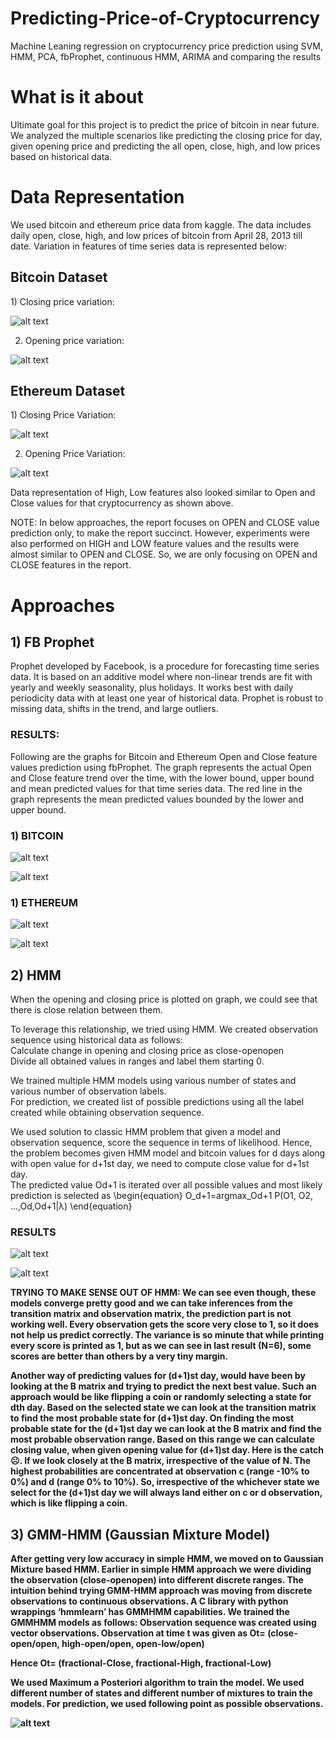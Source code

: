# Predicting-Price-of-Cryptocurrency
Machine Leaning regression on cryptocurrency price prediction using SVM, HMM, PCA, fbProphet, continuous HMM, ARIMA and comparing the results 

<h1>What is it about</h1>
Ultimate goal for this project is to predict the price of bitcoin in near future. We analyzed the multiple scenarios like predicting the closing price for day, given opening price and predicting the all open, close, high, and low prices based on historical data.</br>

<h1> Data Representation</h1>
We used bitcoin and ethereum price data from kaggle. The data includes daily open, close, high, and low prices of bitcoin from April 28, 2013 till date. Variation in features of time series data is represented below:

<h2>Bitcoin Dataset</h2>
1) Closing price variation:

![alt text](Data_Analysis/architecture.PNG)


2) Opening price variation:

![alt text](Data_Analysis/architecture.PNG)

<h2>Ethereum Dataset</h2>
1) Closing Price Variation:

![alt text](Data_Analysis/architecture.PNG)

2) Opening Price Variation:

![alt text](Data_Analysis/architecture.PNG)


Data representation of High, Low features also looked similar to Open and Close values for that cryptocurrency as shown above.

NOTE:
In below approaches, the report focuses on OPEN and CLOSE value prediction only, to make the report succinct. However, experiments were also performed on HIGH and LOW feature values and the results were almost similar to OPEN and CLOSE. So, we are only focusing on OPEN and CLOSE features in the report. 

<h1>Approaches</h1>
<h2>1) FB Prophet</h2>

Prophet developed by Facebook, is a procedure for forecasting time series data. It is based on an additive model where non-linear trends are fit with yearly and weekly seasonality, plus holidays. It works best with daily periodicity data with at least one year of historical data. Prophet is robust to missing data, shifts in the trend, and large outliers.

<h3>RESULTS:</h3>
Following are the graphs for Bitcoin and Ethereum Open and Close feature values prediction using fbProphet. 
The graph represents the actual Open and Close feature trend over the time, with the lower bound, upper bound and mean predicted values for that time series data.
The red line in the graph represents the mean predicted values bounded by the lower and upper bound.

<h3>1) BITCOIN</h3>

![alt text](Data_Analysis/architecture.PNG)

![alt text](Data_Analysis/architecture.PNG)

<h3>1) ETHEREUM</h3>

![alt text](Data_Analysis/architecture.PNG)

![alt text](Data_Analysis/architecture.PNG)

<h2>2) HMM</h2>

When the opening and closing price is plotted on graph, we could see that there is close relation between them.

To leverage this relationship, we tried using HMM. We created observation sequence using historical data as follows:</br>
Calculate change in opening and closing price as  close-openopen</br>
Divide all obtained values in ranges and label them starting 0.</br>

We trained multiple HMM models using various number of states and various number of observation labels.</br>
For prediction, we created list of possible predictions using all the label created while obtaining observation sequence.</br>

We used solution to classic HMM problem that given a model and observation sequence, score the sequence in terms of likelihood. Hence, the problem becomes given HMM model and bitcoin values for d days along with open value for d+1st day, we need to compute close value for d+1st day.</br>
The predicted value Od+1 is iterated over all possible values and most likely prediction is selected as 
\begin{equation}
O_d+1=argmax_Od+1 P(O1, O2, …,Od,Od+1|λ)
\end{equation}

<h3>RESULTS</h3>

![alt text](Data_Analysis/architecture.PNG)

![alt text](Data_Analysis/architecture.PNG)

<b>TRYING TO MAKE SENSE OUT OF HMM:<b>
We can see even though, these models converge pretty good and we can take inferences from the transition matrix and observation matrix, the prediction part is not working well. Every observation gets the score very close to 1, so it does not help us predict correctly. The variance is so minute that while printing every score is printed as 1, but as we can see in last result (N=6), some scores are better than others by a very tiny margin.</br>

Another way of predicting values for (d+1)st day, would have been by looking at the B matrix and trying to predict the next best value. Such an approach would be like flipping a coin or randomly selecting a state for dth day. Based on the selected state we can look at the transition matrix to find the most probable state for (d+1)st day. On finding the most probable state for the (d+1)st day we can look at the B matrix and find the most probable observation range. Based on this range we can calculate closing value, when given opening value for (d+1)st day. 
Here is the catch ☹. If we look closely at the B matrix, irrespective of the value of N. The highest probabilities are concentrated at observation c (range -10% to 0%) and d (range 0% to 10%). So, irrespective of the whichever state we select for the (d+1)st day we will always land either on c or d observation, which is like flipping a coin.</br>

<h2>3) GMM-HMM (Gaussian Mixture Model)</h2>

After getting very low accuracy in simple HMM, we moved on to Gaussian Mixture based HMM.
Earlier in simple HMM approach we were dividing the observation (close-openopen) into different discrete ranges. The intuition behind trying GMM-HMM approach was moving from discrete observations to continuous observations. A C library with python wrappings ‘hmmlearn’ has GMMHMM capabilities. We trained the GMMHMM models as follows:
Observation sequence was created using vector observations. Observation at time t was given as
Ot= (close-open/open, high-open/open, open-low/open)

Hence Ot= (fractional-Close, fractional-High, fractional-Low)

We used Maximum a Posteriori algorithm to train the model. We used different number of states and different number of mixtures to train the models.
For prediction, we used following point as possible observations.


![alt text](Data_Analysis/architecture.PNG)


